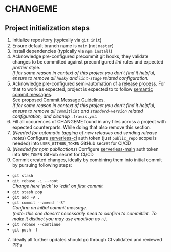 # CHANGEME

## Project initialization steps

1. Initialize repository (typically via `git init`)
2. Ensure default branch name is `main` (not `master`)
3. Install dependencies (typically via `npm install`)
4. Acknowledge pre-configured precommit git hooks, they validate changes to be committed against preconfigured _lint_ rules and expected _prettier_ style.  
   _If for some reason in context of this project you don't find it helpful, ensure to remove all `husky` and `lint-stage` related configuration._
5. Acknowledge pre-configured semi-automation of a [release process](RELEASE_PROCESS.md). For that to work as expected, project is expected to to follow [semantic commit messages](https://www.conventionalcommits.org/en/v1.0.0-beta.4/#summary).  
   See proposed [Commit Message Guidelines](https://docs.google.com/document/d/1hKUs3qt_aVp_PBI1UqvfaIqKma3jAJimEoGCRGGbOqs/edit#).  
    _If for some reason in context of this project you don't find it helpful, ensure to remove all `commitlint` and `standard-version` related configuration, and cleanup `.travis.yml`._
6. Fill all occurences of CHANGEME found in any files across a project with expected counterparts. While doing that also remove this section.
7. (_Needed for automatic tagging of new releases and sending release notes_) Configure [serverless-ci](https://github.com/serverless-ci) auth token (just `public_repo` scope is needed) into `USER_GITHUB_TOKEN` GitHub secret for CI/CD
8. (_Needed for npm publications_) Configure [serverless-main](https://www.npmjs.com/~serverless-main) auth token into `NPM_TOKEN` GitHub secret for CI/CD
9. Commit created changes, ideally by combining them into initial commit by pursuing following steps:

- `git stash`
- `git rebase -i --root`  
  _Change here 'pick' to 'edit' on first commit_
- `git stash pop`
- `git add -A .`
- `git commit --amend '-S'`  
  _Confirm on initial commit message._  
  _(note: this one doesn't necessarily need to confirm to commitlint. To make it distinct you may use emotikon as `💥`)_.
- `git rebase --continue`
- `git push -f`

7. Ideally all further updates should go through CI validated and reviewed PR's
